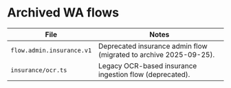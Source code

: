 # Archived WA flows

| File | Notes |
|------|-------|
| `flow.admin.insurance.v1` | Deprecated insurance admin flow (migrated to archive 2025-09-25). |
| `insurance/ocr.ts` | Legacy OCR-based insurance ingestion flow (deprecated). |
